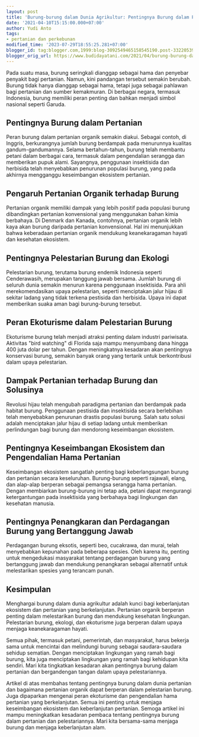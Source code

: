 ```yaml
---
layout: post
title: 'Burung-burung dalam Dunia Agrikultur: Pentingnya Burung dalam Pertanian Organik'
date: '2021-04-10T15:15:00.000+07:00'
author: Yudi Anto
tags:
- pertanian dan perkebunan
modified_time: '2023-07-29T18:55:25.281+07:00'
blogger_id: tag:blogger.com,1999:blog-3092549465158545190.post-3322053926467470263
blogger_orig_url: https://www.budidayatani.com/2021/04/burung-burung-dalam-dunia-agrikultur.html
---
```


<p>Pada suatu masa, burung seringkali dianggap sebagai hama dan penyebar penyakit bagi pertanian. Namun, kini pandangan tersebut semakin berubah. Burung tidak hanya dianggap sebagai hama, tetapi juga sebagai pahlawan bagi pertanian dan sumber kemakmuran. Di berbagai negara, termasuk Indonesia, burung memiliki peran penting dan bahkan menjadi simbol nasional seperti Garuda.</p><h2>Pentingnya Burung dalam Pertanian</h2><p>Peran burung dalam pertanian organik semakin diakui. Sebagai contoh, di Inggris, berkurangnya jumlah burung berdampak pada menurunnya kualitas gandum-gandumannya. Selama bertahun-tahun, burung telah membantu petani dalam berbagai cara, termasuk dalam pengendalian serangga dan memberikan pupuk alami. Sayangnya, penggunaan insektisida dan herbisida telah menyebabkan penurunan populasi burung, yang pada akhirnya mengganggu keseimbangan ekosistem pertanian.</p><h2>Pengaruh Pertanian Organik terhadap Burung</h2><p>Pertanian organik memiliki dampak yang lebih positif pada populasi burung dibandingkan pertanian konvensional yang menggunakan bahan kimia berbahaya. Di Denmark dan Kanada, contohnya, pertanian organik lebih kaya akan burung daripada pertanian konvensional. Hal ini menunjukkan bahwa keberadaan pertanian organik mendukung keanekaragaman hayati dan kesehatan ekosistem.</p><h2>Pentingnya Pelestarian Burung dan Ekologi</h2><p>Pelestarian burung, terutama burung endemik Indonesia seperti Cenderawasih, merupakan tanggung jawab bersama. Jumlah burung di seluruh dunia semakin menurun karena penggunaan insektisida. Para ahli merekomendasikan upaya pelestarian, seperti menciptakan jalur hijau di sekitar ladang yang tidak terkena pestisida dan herbisida. Upaya ini dapat memberikan suaka aman bagi burung-burung tersebut.</p><h2>Peran Ekoturisme dalam Pelestarian Burung</h2><p>Ekoturisme burung telah menjadi atraksi penting dalam industri pariwisata. Aktivitas "bird watching" di Florida saja mampu menyumbang dana hingga 400 juta dolar per tahun. Dengan meningkatnya kesadaran akan pentingnya konservasi burung, semakin banyak orang yang tertarik untuk berkontribusi dalam upaya pelestarian.</p><h2>Dampak Pertanian terhadap Burung dan Solusinya</h2><p>Revolusi hijau telah mengubah paradigma pertanian dan berdampak pada habitat burung. Penggunaan pestisida dan insektisida secara berlebihan telah menyebabkan penurunan drastis populasi burung. Salah satu solusi adalah menciptakan jalur hijau di setiap ladang untuk memberikan perlindungan bagi burung dan mendorong keseimbangan ekosistem.</p><h2>Pentingnya Keseimbangan Ekosistem dan Pengendalian Hama Pertanian</h2><p>Keseimbangan ekosistem sangatlah penting bagi keberlangsungan burung dan pertanian secara keseluruhan. Burung-burung seperti rajawali, elang, dan alap-alap berperan sebagai pemangsa serangga hama pertanian. Dengan membiarkan burung-burung ini tetap ada, petani dapat mengurangi ketergantungan pada insektisida yang berbahaya bagi lingkungan dan kesehatan manusia.</p><h2>Pentingnya Penangkaran dan Perdagangan Burung yang Bertanggung Jawab</h2><p>Perdagangan burung eksotis, seperti beo, cucakrawa, dan murai, telah menyebabkan kepunahan pada beberapa spesies. Oleh karena itu, penting untuk mengedukasi masyarakat tentang perdagangan burung yang bertanggung jawab dan mendukung penangkaran sebagai alternatif untuk melestarikan spesies yang terancam punah.</p><h2>Kesimpulan</h2><p>Menghargai burung dalam dunia agrikultur adalah kunci bagi keberlanjutan ekosistem dan pertanian yang berkelanjutan. Pertanian organik berperan penting dalam melestarikan burung dan mendukung kesehatan lingkungan. Pelestarian burung, ekologi, dan ekoturisme juga berperan dalam upaya menjaga keanekaragaman hayati.</p><p>Semua pihak, termasuk petani, pemerintah, dan masyarakat, harus bekerja sama untuk mencintai dan melindungi burung sebagai saudara-saudara sehidup sematian. Dengan menciptakan lingkungan yang ramah bagi burung, kita juga menciptakan lingkungan yang ramah bagi kehidupan kita sendiri. Mari kita tingkatkan kesadaran akan pentingnya burung dalam pertanian dan bergandengan tangan dalam upaya pelestariannya.</p><p>Artikel di atas membahas tentang pentingnya burung dalam dunia pertanian dan bagaimana pertanian organik dapat berperan dalam pelestarian burung. Juga dipaparkan mengenai peran ekoturisme dan pengendalian hama pertanian yang berkelanjutan. Semua ini penting untuk menjaga keseimbangan ekosistem dan keberlanjutan pertanian. Semoga artikel ini mampu meningkatkan kesadaran pembaca tentang pentingnya burung dalam pertanian dan pelestariannya. Mari kita bersama-sama menjaga burung dan menjaga keberlanjutan alam.</p>